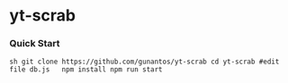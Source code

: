 # yt-scrab

### Quick Start
``sh
  git clone https://github.com/gunantos/yt-scrab
  cd yt-scrab
  #edit file db.js  
  npm install
  npm run start
``
